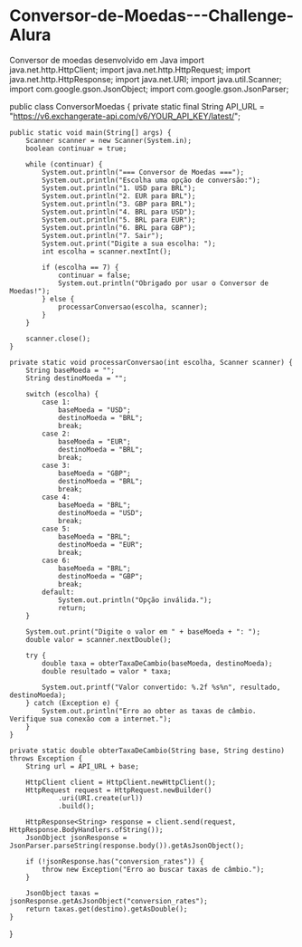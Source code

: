 # Conversor-de-Moedas---Challenge-Alura
Conversor de moedas desenvolvido em Java
import java.net.http.HttpClient;
import java.net.http.HttpRequest;
import java.net.http.HttpResponse;
import java.net.URI;
import java.util.Scanner;
import com.google.gson.JsonObject;
import com.google.gson.JsonParser;

public class ConversorMoedas {
    private static final String API_URL = "https://v6.exchangerate-api.com/v6/YOUR_API_KEY/latest/";

    public static void main(String[] args) {
        Scanner scanner = new Scanner(System.in);
        boolean continuar = true;

        while (continuar) {
            System.out.println("=== Conversor de Moedas ===");
            System.out.println("Escolha uma opção de conversão:");
            System.out.println("1. USD para BRL");
            System.out.println("2. EUR para BRL");
            System.out.println("3. GBP para BRL");
            System.out.println("4. BRL para USD");
            System.out.println("5. BRL para EUR");
            System.out.println("6. BRL para GBP");
            System.out.println("7. Sair");
            System.out.print("Digite a sua escolha: ");
            int escolha = scanner.nextInt();

            if (escolha == 7) {
                continuar = false;
                System.out.println("Obrigado por usar o Conversor de Moedas!");
            } else {
                processarConversao(escolha, scanner);
            }
        }

        scanner.close();
    }

    private static void processarConversao(int escolha, Scanner scanner) {
        String baseMoeda = "";
        String destinoMoeda = "";

        switch (escolha) {
            case 1:
                baseMoeda = "USD";
                destinoMoeda = "BRL";
                break;
            case 2:
                baseMoeda = "EUR";
                destinoMoeda = "BRL";
                break;
            case 3:
                baseMoeda = "GBP";
                destinoMoeda = "BRL";
                break;
            case 4:
                baseMoeda = "BRL";
                destinoMoeda = "USD";
                break;
            case 5:
                baseMoeda = "BRL";
                destinoMoeda = "EUR";
                break;
            case 6:
                baseMoeda = "BRL";
                destinoMoeda = "GBP";
                break;
            default:
                System.out.println("Opção inválida.");
                return;
        }

        System.out.print("Digite o valor em " + baseMoeda + ": ");
        double valor = scanner.nextDouble();

        try {
            double taxa = obterTaxaDeCambio(baseMoeda, destinoMoeda);
            double resultado = valor * taxa;

            System.out.printf("Valor convertido: %.2f %s%n", resultado, destinoMoeda);
        } catch (Exception e) {
            System.out.println("Erro ao obter as taxas de câmbio. Verifique sua conexão com a internet.");
        }
    }

    private static double obterTaxaDeCambio(String base, String destino) throws Exception {
        String url = API_URL + base;

        HttpClient client = HttpClient.newHttpClient();
        HttpRequest request = HttpRequest.newBuilder()
                .uri(URI.create(url))
                .build();

        HttpResponse<String> response = client.send(request, HttpResponse.BodyHandlers.ofString());
        JsonObject jsonResponse = JsonParser.parseString(response.body()).getAsJsonObject();

        if (!jsonResponse.has("conversion_rates")) {
            throw new Exception("Erro ao buscar taxas de câmbio.");
        }

        JsonObject taxas = jsonResponse.getAsJsonObject("conversion_rates");
        return taxas.get(destino).getAsDouble();
    }
}
